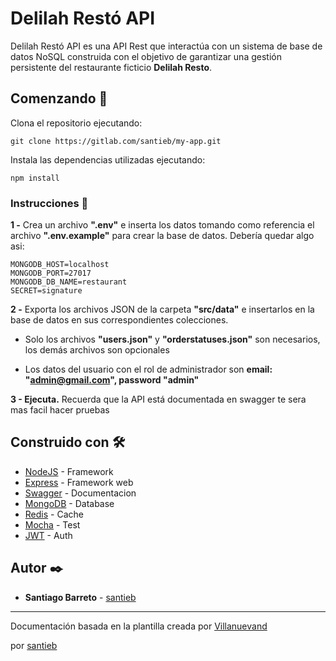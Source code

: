 # Delilah Restó API

Delilah Restó API es una API Rest que interactúa con un sistema de base de datos NoSQL construida con el objetivo de garantizar una gestión persistente del restaurante ficticio **Delilah Resto**.

## Comenzando 🚀

Clona el repositorio ejecutando:

```
git clone https://gitlab.com/santieb/my-app.git
```

Instala las dependencias utilizadas ejecutando:

```
npm install
```

### Instrucciones 📄

**1 -** Crea un archivo **".env"** e inserta los datos tomando como referencia el archivo **".env.example"** para crear la base de datos. Debería quedar algo asi:

```
MONGODB_HOST=localhost
MONGODB_PORT=27017
MONGODB_DB_NAME=restaurant
SECRET=signature
```

**2 -** Exporta los archivos JSON de la carpeta **"src/data"** e insertarlos en la base de datos en sus correspondientes colecciones.

* Solo los archivos **"users.json"** y **"orderstatuses.json"** son necesarios, los demás archivos son opcionales
 
* Los datos del usuario con el rol de administrador son **email: "admin@gmail.com", password "admin"**

**3 - Ejecuta.** Recuerda que la API está documentada en swagger te sera mas facil hacer pruebas

## Construido con 🛠️

* [NodeJS]("https://nodejs.org/es/") - Framework
* [Express]("https://expressjs.com/es/") - Framework web
* [Swagger]("https://swagger.io/) - Documentacion
* [MongoDB]("https://www.mongodb.com/es") - Database
* [Redis]("https://redis.io/") - Cache
* [Mocha]("https://mochajs.org/") - Test
* [JWT]("https://jwt.io/") - Auth


## Autor ✒️

* **Santiago Barreto** - [santieb](https://gitlab.com/santieb) 

---
Documentación basada en la plantilla creada por [Villanuevand]("https://gist.github.com/Villanuevand/6386899f70346d4580c723232524d35a")

por [santieb](https://gitlab.com/santieb)